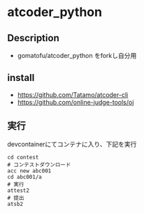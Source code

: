 # atcoder_python

## Description  
*  gomatofu/atcoder_python をforkし自分用

## install
* https://github.com/Tatamo/atcoder-cli
* https://github.com/online-judge-tools/oj

## 実行

devcontainerにてコンテナに入り、下記を実行

```
cd contest
# コンテストダウンロード
acc new abc001
cd abc001/a
# 実行
attest2
# 提出
atsb2
```